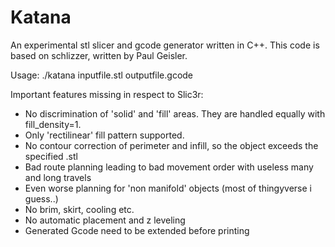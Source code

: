 Katana
=========

An experimental stl slicer and gcode generator written in C++. This code is based on schlizzer, written by Paul Geisler.

Usage:
  ./katana inputfile.stl outputfile.gcode


Important features missing in respect to Slic3r:

- No discrimination of  'solid' and 'fill' areas. They are handled equally with fill_density=1.
- Only 'rectilinear' fill pattern supported.
- No contour correction of perimeter and infill, so the object exceeds the specified .stl
- Bad route planning leading to bad movement order with useless many and long travels
- Even worse planning for 'non manifold' objects (most of thingyverse i guess..)
- No brim, skirt, cooling etc.
- No automatic placement and z leveling
- Generated Gcode need to be extended before printing
